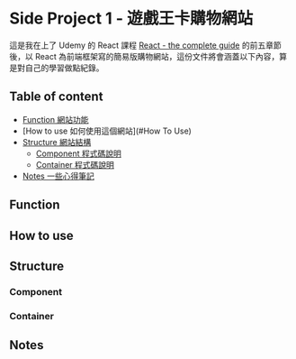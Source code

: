 # Side Project 1 - 遊戲王卡購物網站
這是我在上了 Udemy 的 React 課程 [React - the complete guide](https://www.udemy.com/course/react-the-complete-guide-incl-redux/) 的前五章節後，以 React 為前端框架寫的簡易版購物網站，這份文件將會涵蓋以下內容，算是對自己的學習做點紀錄。

## Table of content
- [Function 網站功能](#Function)
- [How to use 如何使用這個網站](#How To Use)
- [Structure 網站結構](#Structure)
  - [Component 程式碼說明]()
  - [Container 程式碼說明]()
- [Notes 一些心得筆記](#Notes)

## Function

## How to use

## Structure
### Component
### Container
## Notes

